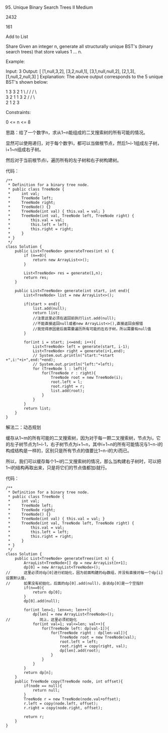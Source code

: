 95. Unique Binary Search Trees II
Medium

2432

161

Add to List

Share
Given an integer n, generate all structurally unique BST's (binary search trees) that store values 1 ... n.

Example:

Input: 3
Output:
[
  [1,null,3,2],
  [3,2,null,1],
  [3,1,null,null,2],
  [2,1,3],
  [1,null,2,null,3]
]
Explanation:
The above output corresponds to the 5 unique BST's shown below:

   1         3     3      2      1
    \       /     /      / \      \
     3     2     1      1   3      2
    /     /       \                 \
   2     1         2                 3
 

Constraints:

0 <= n <= 8



思路：给了一个数字n，求从1~n能组成的二叉搜索树的所有可能的情况。

显然可以使用递归，对于每个数字i，都可以当做根节点，然后1~i-1组成左子树，i+1~n组成右子树。

然后对于当前根节点i，遍历所有的左子树和右子树构建树。


代码：
```
/**
 * Definition for a binary tree node.
 * public class TreeNode {
 *     int val;
 *     TreeNode left;
 *     TreeNode right;
 *     TreeNode() {}
 *     TreeNode(int val) { this.val = val; }
 *     TreeNode(int val, TreeNode left, TreeNode right) {
 *         this.val = val;
 *         this.left = left;
 *         this.right = right;
 *     }
 * }
 */
class Solution {
    public List<TreeNode> generateTrees(int n) {
        if (n==0){
            return new ArrayList<>();
        }
        
        List<TreeNode> res = generate(1,n);
        return res;
    }    
    
    public List<TreeNode> generate(int start, int end){
        List<TreeNode> list = new ArrayList<>();

        if(start > end){
            list.add(null); 
            return list;
            //注意这里必须在返回前执行list.add(null);
            //不能直接返回null或者new ArrayList<>(),直接返回会报错
            //我觉得原因是后面需要遍历所有可能的左右子树，所以需要有null值
        }
        
        for(int i = start; i<=end; i++){
            List<TreeNode> left = generate(start, i-1);
            List<TreeNode> right = generate(i+1,end);
            // System.out.println("start:"+start +",i:"+i+",end:"+end);
            // System.out.println("left:"+left);
            for (TreeNode l : left){
                for(TreeNode r : right){
                    TreeNode root = new TreeNode(i);
                    root.left = l;
                    root.right = r;
                    list.add(root);
                }
            }
        }
        return list;
    }
}
```



解法二：动态规划

缓存从1~m的所有可能的二叉搜索树，因为对于每一颗二叉搜索树，节点为i，它的左子树节点为1~i-1，右子树节点为i+1~n，其中i+1~n的所有可能情况与1~n-i的构成结构是一样的，区别只是所有节点的值要比1~n-i的大i而已。

所以，我们可以缓存每个1~i的二叉搜索树的情况，那么当构建右子树时，可以把1~i的结构再取出来，只是将它们的节点值都加i就行。

代码：
```
/**
 * Definition for a binary tree node.
 * public class TreeNode {
 *     int val;
 *     TreeNode left;
 *     TreeNode right;
 *     TreeNode() {}
 *     TreeNode(int val) { this.val = val; }
 *     TreeNode(int val, TreeNode left, TreeNode right) {
 *         this.val = val;
 *         this.left = left;
 *         this.right = right;
 *     }
 * }
 */
class Solution {
    public List<TreeNode> generateTrees(int n) {
        ArrayList<TreeNode>[] dp = new ArrayList[n+1];
        dp[0] = new ArrayList<TreeNode>();
//      这里必须对dp[0]进行初始化，因为前面构建的dp数组，并没有直接对每一个dp[i]设置默认值，
//      如果没有初始化，后面的dp[0].add(null)，会说dp[0]是一个空指针
        if(n==0){
            return dp[0];
        }
        dp[0].add(null);
        
        for(int len=1; len<=n; len++){
            dp[len] = new ArrayList<TreeNode>();
//             同上，这里必须初始化
            for(int val=1; val<=len; val++){
                for(TreeNode left: dp[val-1]){
                    for(TreeNode right : dp[len-val]){
                        TreeNode root = new TreeNode(val);
                        root.left = left;
                        root.right = copy(right, val);
                        dp[len].add(root);
                    }
                }
            }
        }
        return dp[n];
    }
    public TreeNode copy(TreeNode node, int offset){
        if(node == null){
            return null;
        }
        TreeNode r = new TreeNode(node.val+offset);
        r.left = copy(node.left, offset);
        r.right = copy(node.right, offset);
        
        return r;
    }
}
```